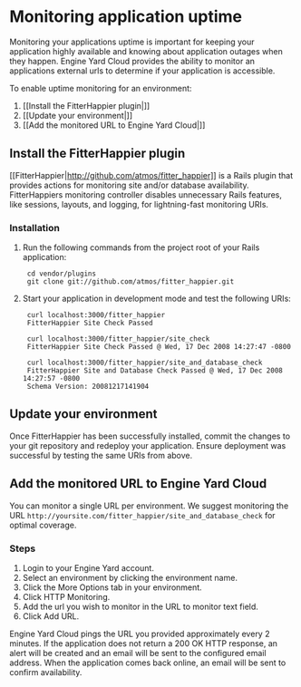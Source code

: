 # Monitoring application uptime

Monitoring your applications uptime is important for keeping your 
application highly available and knowing about application outages when they happen.
Engine Yard Cloud provides the ability to monitor an applications external
urls to determine if your application is accessible.

To enable uptime monitoring for an environment:

1. [[Install the FitterHappier plugin|]]
2. [[Update your environment|]]
3. [[Add the monitored URL to Engine Yard Cloud|]]

## Install the FitterHappier plugin

[[FitterHappier|http://github.com/atmos/fitter_happier]] is a Rails plugin that provides actions for monitoring site and/or database availability. FitterHappiers monitoring controller disables unnecessary Rails features, like sessions, layouts, and logging, for lightning-fast monitoring URIs.

### Installation

1. Run the following commands from the project root of your Rails application:

        cd vendor/plugins
        git clone git://github.com/atmos/fitter_happier.git

2. Start your application in development mode and test the following URIs:

        curl localhost:3000/fitter_happier
        FitterHappier Site Check Passed

        curl localhost:3000/fitter_happier/site_check
        FitterHappier Site Check Passed @ Wed, 17 Dec 2008 14:27:47 -0800

        curl localhost:3000/fitter_happier/site_and_database_check
        FitterHappier Site and Database Check Passed @ Wed, 17 Dec 2008 14:27:57 -0800
        Schema Version: 20081217141904


## Update your environment

Once FitterHappier has been successfully installed, commit the changes to your git repository 
and redeploy your application. Ensure deployment was successful by testing the same URIs from above.

## Add the monitored URL to Engine Yard Cloud

You can monitor a single URL per environment.  We suggest monitoring the 
URL `http://yoursite.com/fitter_happier/site_and_database_check` for optimal coverage.

### Steps

  1. Login to your Engine Yard account.
  2. Select an environment by clicking the environment name.
  3. Click the More Options tab in your environment.
  4. Click HTTP Monitoring.
  5. Add the url you wish to monitor in the URL to monitor text field.
  6. Click Add URL.

Engine Yard Cloud pings the URL you provided approximately every 2 minutes.  If the application does not return a
200 OK HTTP response, an alert will be created and an email will be sent to the configured email address.
When the application comes back online, an email will be sent to confirm availability.